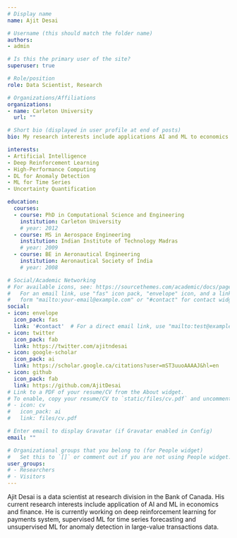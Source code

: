 ```yaml
---
# Display name
name: Ajit Desai

# Username (this should match the folder name)
authors:
- admin

# Is this the primary user of the site?
superuser: true

# Role/position
role: Data Scientist, Research

# Organizations/Affiliations
organizations:
- name: Carleton University
  url: ""

# Short bio (displayed in user profile at end of posts)
bio: My research interests include applications AI and ML to economics and finance.

interests:
- Artificial Intelligence
- Deep Reinforcement Learning
- High-Performance Computing
- DL for Anomaly Detection
- ML for Time Series
- Uncertainty Quantification

education:
  courses:
  - course: PhD in Computational Science and Engineering
    institution: Carleton University
    # year: 2012
  - course: MS in Aerospace Engineering
    institution: Indian Institute of Technology Madras
    # year: 2009
  - course: BE in Aeronautical Engineering
    institution: Aeronautical Society of India
    # year: 2008

# Social/Academic Networking
# For available icons, see: https://sourcethemes.com/academic/docs/page-builder/#icons
#   For an email link, use "fas" icon pack, "envelope" icon, and a link in the
#   form "mailto:your-email@example.com" or "#contact" for contact widget.
social:
- icon: envelope
  icon_pack: fas
  link: '#contact'  # For a direct email link, use "mailto:test@example.org".
- icon: twitter
  icon_pack: fab
  link: https://twitter.com/ajitndesai
- icon: google-scholar
  icon_pack: ai
  link: https://scholar.google.ca/citations?user=mST3uuoAAAAJ&hl=en
- icon: github
  icon_pack: fab
  link: https://github.com/AjitDesai
# Link to a PDF of your resume/CV from the About widget.
# To enable, copy your resume/CV to `static/files/cv.pdf` and uncomment the lines below.
# - icon: cv
#   icon_pack: ai
#   link: files/cv.pdf

# Enter email to display Gravatar (if Gravatar enabled in Config)
email: ""

# Organizational groups that you belong to (for People widget)
#   Set this to `[]` or comment out if you are not using People widget.
user_groups:
# - Researchers
# - Visitors
---
```


Ajit Desai is a data scientist at research division in the Bank of Canada. His current research interests include application of AI and ML in economics and finance. He is currently working on deep reinforcement learning for payments system, supervised ML for time series forecasting and unsupervised ML for anomaly detection in large-value transactions data.
